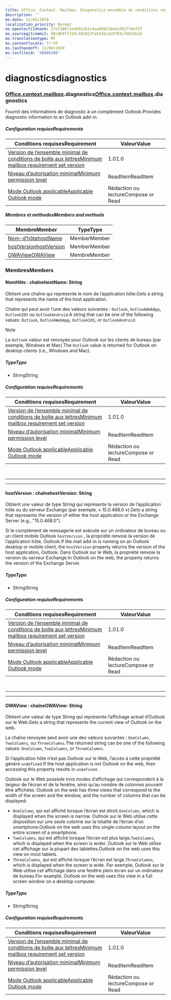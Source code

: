 ```yaml
---
title: Office. Context. Mailbox. Diagnostics-ensemble de conditions requises 1,6
description: ''
ms.date: 11/05/2019
localization_priority: Normal
ms.openlocfilehash: 27e738b71edb5b1b1c4aad69218eea702ffbef57
ms.sourcegitcommit: 08c0b9ff319c391922fa43d3c2e9783cf6b53b1b
ms.translationtype: MT
ms.contentlocale: fr-FR
ms.lasthandoff: 11/08/2019
ms.locfileid: "38066206"
---
```

# <a name="diagnostics"></a><span data-ttu-id="5af7e-102">diagnostics</span><span class="sxs-lookup"><span data-stu-id="5af7e-102">diagnostics</span></span>

### <a name="officeofficemdcontextofficecontextmdmailboxofficecontextmailboxmddiagnostics"></a><span data-ttu-id="5af7e-103">[Office](Office.md)[.context](Office.context.md)[.mailbox](Office.context.mailbox.md).diagnostics</span><span class="sxs-lookup"><span data-stu-id="5af7e-103">[Office](Office.md)[.context](Office.context.md)[.mailbox](Office.context.mailbox.md).diagnostics</span></span>

<span data-ttu-id="5af7e-104">Fournit des informations de diagnostic à un complément Outlook.</span><span class="sxs-lookup"><span data-stu-id="5af7e-104">Provides diagnostic information to an Outlook add-in.</span></span>

##### <a name="requirements"></a><span data-ttu-id="5af7e-105">Configuration requise</span><span class="sxs-lookup"><span data-stu-id="5af7e-105">Requirements</span></span>

|<span data-ttu-id="5af7e-106">Conditions requises</span><span class="sxs-lookup"><span data-stu-id="5af7e-106">Requirement</span></span>| <span data-ttu-id="5af7e-107">Valeur</span><span class="sxs-lookup"><span data-stu-id="5af7e-107">Value</span></span>|
|---|---|
|[<span data-ttu-id="5af7e-108">Version de l’ensemble minimal de conditions de boîte aux lettres</span><span class="sxs-lookup"><span data-stu-id="5af7e-108">Minimum mailbox requirement set version</span></span>](/office/dev/add-ins/reference/requirement-sets/outlook-api-requirement-sets)| <span data-ttu-id="5af7e-109">1.0</span><span class="sxs-lookup"><span data-stu-id="5af7e-109">1.0</span></span>|
|[<span data-ttu-id="5af7e-110">Niveau d’autorisation minimal</span><span class="sxs-lookup"><span data-stu-id="5af7e-110">Minimum permission level</span></span>](/outlook/add-ins/understanding-outlook-add-in-permissions)| <span data-ttu-id="5af7e-111">ReadItem</span><span class="sxs-lookup"><span data-stu-id="5af7e-111">ReadItem</span></span>|
|[<span data-ttu-id="5af7e-112">Mode Outlook applicable</span><span class="sxs-lookup"><span data-stu-id="5af7e-112">Applicable Outlook mode</span></span>](/outlook/add-ins/#extension-points)| <span data-ttu-id="5af7e-113">Rédaction ou lecture</span><span class="sxs-lookup"><span data-stu-id="5af7e-113">Compose or Read</span></span>|

##### <a name="members-and-methods"></a><span data-ttu-id="5af7e-114">Membres et méthodes</span><span class="sxs-lookup"><span data-stu-id="5af7e-114">Members and methods</span></span>

| <span data-ttu-id="5af7e-115">Membre</span><span class="sxs-lookup"><span data-stu-id="5af7e-115">Member</span></span> | <span data-ttu-id="5af7e-116">Type</span><span class="sxs-lookup"><span data-stu-id="5af7e-116">Type</span></span> |
|--------|------|
| [<span data-ttu-id="5af7e-117">Nom-d’hôte</span><span class="sxs-lookup"><span data-stu-id="5af7e-117">hostName</span></span>](#hostname-string) | <span data-ttu-id="5af7e-118">Member</span><span class="sxs-lookup"><span data-stu-id="5af7e-118">Member</span></span> |
| [<span data-ttu-id="5af7e-119">hostVersion</span><span class="sxs-lookup"><span data-stu-id="5af7e-119">hostVersion</span></span>](#hostversion-string) | <span data-ttu-id="5af7e-120">Member</span><span class="sxs-lookup"><span data-stu-id="5af7e-120">Member</span></span> |
| [<span data-ttu-id="5af7e-121">OWAView</span><span class="sxs-lookup"><span data-stu-id="5af7e-121">OWAView</span></span>](#owaview-string) | <span data-ttu-id="5af7e-122">Membre</span><span class="sxs-lookup"><span data-stu-id="5af7e-122">Member</span></span> |

### <a name="members"></a><span data-ttu-id="5af7e-123">Membres</span><span class="sxs-lookup"><span data-stu-id="5af7e-123">Members</span></span>

#### <a name="hostname-string"></a><span data-ttu-id="5af7e-124">NomHôte : chaîne</span><span class="sxs-lookup"><span data-stu-id="5af7e-124">hostName: String</span></span>

<span data-ttu-id="5af7e-125">Obtient une chaîne qui représente le nom de l’application hôte.</span><span class="sxs-lookup"><span data-stu-id="5af7e-125">Gets a string that represents the name of the host application.</span></span>

<span data-ttu-id="5af7e-126">Chaîne qui peut avoir l’une des valeurs suivantes : `Outlook`, `OutlookWebApp`, `OutlookIOS` ou `OutlookAndroid`.</span><span class="sxs-lookup"><span data-stu-id="5af7e-126">A string that can be one of the following values: `Outlook`, `OutlookWebApp`, `OutlookIOS`, or `OutlookAndroid`.</span></span>

> [!NOTE]
> <span data-ttu-id="5af7e-127">La `Outlook` valeur est renvoyée pour Outlook sur les clients de bureau (par exemple, Windows et Mac).</span><span class="sxs-lookup"><span data-stu-id="5af7e-127">The `Outlook` value is returned for Outlook on desktop clients (i.e., Windows and Mac).</span></span>

##### <a name="type"></a><span data-ttu-id="5af7e-128">Type</span><span class="sxs-lookup"><span data-stu-id="5af7e-128">Type</span></span>

*   <span data-ttu-id="5af7e-129">String</span><span class="sxs-lookup"><span data-stu-id="5af7e-129">String</span></span>

##### <a name="requirements"></a><span data-ttu-id="5af7e-130">Configuration requise</span><span class="sxs-lookup"><span data-stu-id="5af7e-130">Requirements</span></span>

|<span data-ttu-id="5af7e-131">Conditions requises</span><span class="sxs-lookup"><span data-stu-id="5af7e-131">Requirement</span></span>| <span data-ttu-id="5af7e-132">Valeur</span><span class="sxs-lookup"><span data-stu-id="5af7e-132">Value</span></span>|
|---|---|
|[<span data-ttu-id="5af7e-133">Version de l’ensemble minimal de conditions de boîte aux lettres</span><span class="sxs-lookup"><span data-stu-id="5af7e-133">Minimum mailbox requirement set version</span></span>](/office/dev/add-ins/reference/requirement-sets/outlook-api-requirement-sets)| <span data-ttu-id="5af7e-134">1.0</span><span class="sxs-lookup"><span data-stu-id="5af7e-134">1.0</span></span>|
|[<span data-ttu-id="5af7e-135">Niveau d’autorisation minimal</span><span class="sxs-lookup"><span data-stu-id="5af7e-135">Minimum permission level</span></span>](/outlook/add-ins/understanding-outlook-add-in-permissions)| <span data-ttu-id="5af7e-136">ReadItem</span><span class="sxs-lookup"><span data-stu-id="5af7e-136">ReadItem</span></span>|
|[<span data-ttu-id="5af7e-137">Mode Outlook applicable</span><span class="sxs-lookup"><span data-stu-id="5af7e-137">Applicable Outlook mode</span></span>](/outlook/add-ins/#extension-points)| <span data-ttu-id="5af7e-138">Rédaction ou lecture</span><span class="sxs-lookup"><span data-stu-id="5af7e-138">Compose or Read</span></span>|

<br>

---
---

#### <a name="hostversion-string"></a><span data-ttu-id="5af7e-139">hostVersion : chaîne</span><span class="sxs-lookup"><span data-stu-id="5af7e-139">hostVersion: String</span></span>

<span data-ttu-id="5af7e-140">Obtient une valeur de type String qui représente la version de l’application hôte ou du serveur Exchange (par exemple, « 15.0.468.0 »).</span><span class="sxs-lookup"><span data-stu-id="5af7e-140">Gets a string that represents the version of either the host application or the Exchange Server (e.g., "15.0.468.0").</span></span>

<span data-ttu-id="5af7e-141">Si le complément de messagerie est exécuté sur un ordinateur de bureau ou un client mobile Outlook `hostVersion` , la propriété renvoie la version de l’application hôte, Outlook.</span><span class="sxs-lookup"><span data-stu-id="5af7e-141">If the mail add-in is running on an Outlook desktop or mobile client, the `hostVersion` property returns the version of the host application, Outlook.</span></span> <span data-ttu-id="5af7e-142">Dans Outlook sur le Web, la propriété renvoie la version du serveur Exchange.</span><span class="sxs-lookup"><span data-stu-id="5af7e-142">In Outlook on the web, the property returns the version of the Exchange Server.</span></span>

##### <a name="type"></a><span data-ttu-id="5af7e-143">Type</span><span class="sxs-lookup"><span data-stu-id="5af7e-143">Type</span></span>

*   <span data-ttu-id="5af7e-144">String</span><span class="sxs-lookup"><span data-stu-id="5af7e-144">String</span></span>

##### <a name="requirements"></a><span data-ttu-id="5af7e-145">Configuration requise</span><span class="sxs-lookup"><span data-stu-id="5af7e-145">Requirements</span></span>

|<span data-ttu-id="5af7e-146">Conditions requises</span><span class="sxs-lookup"><span data-stu-id="5af7e-146">Requirement</span></span>| <span data-ttu-id="5af7e-147">Valeur</span><span class="sxs-lookup"><span data-stu-id="5af7e-147">Value</span></span>|
|---|---|
|[<span data-ttu-id="5af7e-148">Version de l’ensemble minimal de conditions de boîte aux lettres</span><span class="sxs-lookup"><span data-stu-id="5af7e-148">Minimum mailbox requirement set version</span></span>](/office/dev/add-ins/reference/requirement-sets/outlook-api-requirement-sets)| <span data-ttu-id="5af7e-149">1.0</span><span class="sxs-lookup"><span data-stu-id="5af7e-149">1.0</span></span>|
|[<span data-ttu-id="5af7e-150">Niveau d’autorisation minimal</span><span class="sxs-lookup"><span data-stu-id="5af7e-150">Minimum permission level</span></span>](/outlook/add-ins/understanding-outlook-add-in-permissions)| <span data-ttu-id="5af7e-151">ReadItem</span><span class="sxs-lookup"><span data-stu-id="5af7e-151">ReadItem</span></span>|
|[<span data-ttu-id="5af7e-152">Mode Outlook applicable</span><span class="sxs-lookup"><span data-stu-id="5af7e-152">Applicable Outlook mode</span></span>](/outlook/add-ins/#extension-points)| <span data-ttu-id="5af7e-153">Rédaction ou lecture</span><span class="sxs-lookup"><span data-stu-id="5af7e-153">Compose or Read</span></span>|

<br>

---
---

#### <a name="owaview-string"></a><span data-ttu-id="5af7e-154">OWAView : chaîne</span><span class="sxs-lookup"><span data-stu-id="5af7e-154">OWAView: String</span></span>

<span data-ttu-id="5af7e-155">Obtient une valeur de type String qui représente l’affichage actuel d’Outlook sur le Web.</span><span class="sxs-lookup"><span data-stu-id="5af7e-155">Gets a string that represents the current view of Outlook on the web.</span></span>

<span data-ttu-id="5af7e-156">La chaîne renvoyée peut avoir une des valeurs suivantes : `OneColumn`, `TwoColumns`, ou `ThreeColumns`.</span><span class="sxs-lookup"><span data-stu-id="5af7e-156">The returned string can be one of the following values: `OneColumn`, `TwoColumns`, or `ThreeColumns`.</span></span>

<span data-ttu-id="5af7e-157">Si l’application hôte n’est pas Outlook sur le Web, l’accès à cette propriété génère `undefined`.</span><span class="sxs-lookup"><span data-stu-id="5af7e-157">If the host application is not Outlook on the web, then accessing this property results in `undefined`.</span></span>

<span data-ttu-id="5af7e-158">Outlook sur le Web possède trois modes d’affichage qui correspondent à la largeur de l’écran et de la fenêtre, ainsi qu’au nombre de colonnes pouvant être affichées :</span><span class="sxs-lookup"><span data-stu-id="5af7e-158">Outlook on the web has three views that correspond to the width of the screen and the window, and the number of columns that can be displayed:</span></span>

*   <span data-ttu-id="5af7e-159">`OneColumn`, qui est affiché lorsque l’écran est étroit.</span><span class="sxs-lookup"><span data-stu-id="5af7e-159">`OneColumn`, which is displayed when the screen is narrow.</span></span> <span data-ttu-id="5af7e-160">Outlook sur le Web utilise cette disposition sur une seule colonne sur la totalité de l’écran d’un smartphone.</span><span class="sxs-lookup"><span data-stu-id="5af7e-160">Outlook on the web uses this single-column layout on the entire screen of a smartphone.</span></span>
*   <span data-ttu-id="5af7e-161">`TwoColumns`, qui est affiché lorsque l’écran est plus large.</span><span class="sxs-lookup"><span data-stu-id="5af7e-161">`TwoColumns`, which is displayed when the screen is wider.</span></span> <span data-ttu-id="5af7e-162">Outlook sur le Web utilise cet affichage sur la plupart des tablettes.</span><span class="sxs-lookup"><span data-stu-id="5af7e-162">Outlook on the web uses this view on most tablets.</span></span>
*   <span data-ttu-id="5af7e-163">`ThreeColumns`, qui est affiché lorsque l’écran est large.</span><span class="sxs-lookup"><span data-stu-id="5af7e-163">`ThreeColumns`, which is displayed when the screen is wide.</span></span> <span data-ttu-id="5af7e-164">Par exemple, Outlook sur le Web utilise cet affichage dans une fenêtre plein écran sur un ordinateur de bureau.</span><span class="sxs-lookup"><span data-stu-id="5af7e-164">For example, Outlook on the web uses this view in a full screen window on a desktop computer.</span></span>

##### <a name="type"></a><span data-ttu-id="5af7e-165">Type</span><span class="sxs-lookup"><span data-stu-id="5af7e-165">Type</span></span>

*   <span data-ttu-id="5af7e-166">String</span><span class="sxs-lookup"><span data-stu-id="5af7e-166">String</span></span>

##### <a name="requirements"></a><span data-ttu-id="5af7e-167">Configuration requise</span><span class="sxs-lookup"><span data-stu-id="5af7e-167">Requirements</span></span>

|<span data-ttu-id="5af7e-168">Conditions requises</span><span class="sxs-lookup"><span data-stu-id="5af7e-168">Requirement</span></span>| <span data-ttu-id="5af7e-169">Valeur</span><span class="sxs-lookup"><span data-stu-id="5af7e-169">Value</span></span>|
|---|---|
|[<span data-ttu-id="5af7e-170">Version de l’ensemble minimal de conditions de boîte aux lettres</span><span class="sxs-lookup"><span data-stu-id="5af7e-170">Minimum mailbox requirement set version</span></span>](/office/dev/add-ins/reference/requirement-sets/outlook-api-requirement-sets)| <span data-ttu-id="5af7e-171">1.0</span><span class="sxs-lookup"><span data-stu-id="5af7e-171">1.0</span></span>|
|[<span data-ttu-id="5af7e-172">Niveau d’autorisation minimal</span><span class="sxs-lookup"><span data-stu-id="5af7e-172">Minimum permission level</span></span>](/outlook/add-ins/understanding-outlook-add-in-permissions)| <span data-ttu-id="5af7e-173">ReadItem</span><span class="sxs-lookup"><span data-stu-id="5af7e-173">ReadItem</span></span>|
|[<span data-ttu-id="5af7e-174">Mode Outlook applicable</span><span class="sxs-lookup"><span data-stu-id="5af7e-174">Applicable Outlook mode</span></span>](/outlook/add-ins/#extension-points)| <span data-ttu-id="5af7e-175">Rédaction ou lecture</span><span class="sxs-lookup"><span data-stu-id="5af7e-175">Compose or Read</span></span>|
